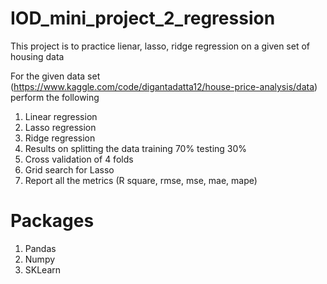 # IOD_mini_project_2_regression

This project is to practice lienar, lasso, ridge regression on a given set of housing data

For the given data set (https://www.kaggle.com/code/digantadatta12/house-price-analysis/data) perform the following
1. Linear regression
2. Lasso regression
3. Ridge regression
4. Results on splitting the data training 70% testing 30%
5. Cross validation of 4 folds
6. Grid search for Lasso
7. Report all the metrics (R square, rmse, mse, mae, mape)


# Packages
1. Pandas
2. Numpy
3. SKLearn

